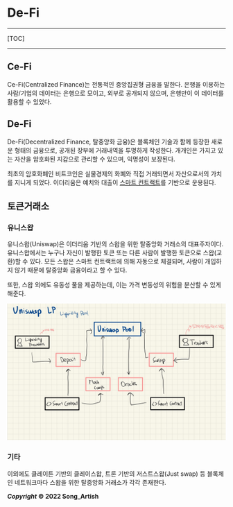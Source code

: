 # De-Fi

---

[TOC]

---



## Ce-Fi

Ce-Fi(Centralized Finance)는 전통적인 중앙집권형 금융을 말한다. 은행을 이용하는 사람/기업의 데이터는 은행으로 모이고, 외부로 공개되지 않으며, 은행만이 이 데이터를 활용할 수 있었다.



## De-Fi

De-Fi(Decentralized Finance, 탈중앙화 금융)은 블록체인 기술과 함께 등장한 새로운 형태의 금융으로, 공개된 장부에 거래내역을 투명하게 작성한다. 개개인은 가지고 있는 자산을 암호화된 지갑으로 관리할 수 있으며, 익명성이 보장된다.

최초의 암호화폐인 비트코인은 실물경제의 화폐와 직접 거래되면서 자산으로서의 가치를 지니게 되었다. 이더리움은 예치와 대출이 <u>스마트 컨트랙트</u>를 기반으로 운용된다.



## 토큰거래소

### 유니스왑

유니스왑(Uniswap)은 이더리움 기반의 스왑을 위한 탈중앙화 거래소의 대표주자이다. 유니스왑에서는 누구나 자신이 발행한 토큰 또는 다른 사람이 발행한 토큰으로 스왑(교환)할 수 있다. 모든 스왑은 스마트 컨트랙트에 의해 자동으로 체결되며, 사람이 개입하지 않기 때문에 탈중앙화 금융이라고 할 수 있다.

또한, 스왑 외에도 유동성 풀을 제공하는데, 이는 가격 변동성의 위험을 분산할 수 있게 해준다.

![uniswap_lp](img/uniswap_lp.jpg)

### 기타

이외에도 클레이튼 기반의 클레이스왑, 트론 기반의 저스트스왑(Just swap) 등 블록체인 네트워크마다 스왑을 위한 탈중앙화 거래소가 각각 존재한다.



***Copyright* © 2022 Song_Artish**